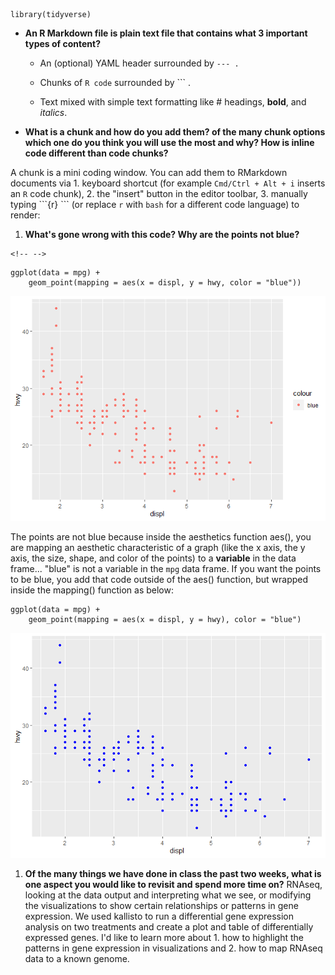     library(tidyverse)

-   **An R Markdown file is plain text file that contains what 3 important types of content?**

    -   An (optional) YAML header surrounded by `--- .`

    -   Chunks of `R code` surrounded by \`\`\` .

    -   Text mixed with simple text formatting like \# headings, **bold**, and *italics*.

-   **What is a chunk and how do you add them? of the many chunk options which one do you think you will use the most and why? How is inline code different than code chunks?**

A chunk is a mini coding window. You can add them to RMarkdown documents via 1. keyboard shortcut (for example `Cmd/Ctrl + Alt + i` inserts an `R` code chunk), 2. the "insert" button in the editor toolbar, 3. manually typing \`\`\`{r} \`\`\` (or replace `r` with `bash` for a different code language) to render:

1.  **What's gone wrong with this code? Why are the points not blue?**

```{=html}
<!-- -->
```
    ggplot(data = mpg) + 
        geom_point(mapping = aes(x = displ, y = hwy, color = "blue"))

![](week_03_files/figure-markdown_strict/unnamed-chunk-4-1.png)

The points are not blue because inside the aesthetics function aes(), you are mapping an aesthetic characteristic of a graph (like the x axis, the y axis, the size, shape, and color of the points) to a **variable** in the data frame... "blue" is not a variable in the `mpg` data frame. If you want the points to be blue, you add that code outside of the aes() function, but wrapped inside the mapping() function as below:

    ggplot(data = mpg) + 
        geom_point(mapping = aes(x = displ, y = hwy), color = "blue")

![](week_03_files/figure-markdown_strict/unnamed-chunk-5-1.png)

1.  **Of the many things we have done in class the past two weeks, what is one aspect you would like to revisit and spend more time on?** RNAseq, looking at the data output and interpreting what we see, or modifying the visualizations to show certain relationships or patterns in gene expression. We used kallisto to run a differential gene expression analysis on two treatments and create a plot and table of differentially expressed genes. I'd like to learn more about 1. how to highlight the patterns in gene expression in visualizations and 2. how to map RNAseq data to a known genome.
